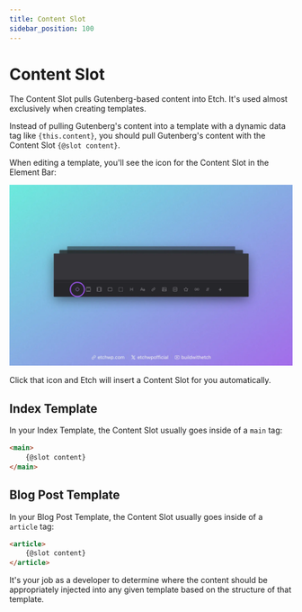 ```yaml
---
title: Content Slot
sidebar_position: 100
---
```


# Content Slot

The Content Slot pulls Gutenberg-based content into Etch. It's used almost exclusively when creating templates. 

Instead of pulling Gutenberg's content into a template with a dynamic data tag like `{this.content}`, you should pull Gutenberg's content with the Content Slot `{@slot content}`.

When editing a template, you'll see the icon for the Content Slot in the Element Bar:

![Content Slot in Etch](img/etch-content-slot.webp)

Click that icon and Etch will insert a Content Slot for you automatically.

## Index Template

In your Index Template, the Content Slot usually goes inside of a `main` tag:

```html
<main>
    {@slot content}
</main>
```

## Blog Post Template

In your Blog Post Template, the Content Slot usually goes inside of a `article` tag:

```html
<article>
    {@slot content}
</article>
```

It's your job as a developer to determine where the content should be appropriately injected into any given template based on the structure of that template.